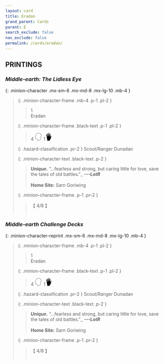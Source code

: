 ```yaml
---
layout: card
title: Eradan
grand_parent: Cards
parent: E
search_exclude: false
nav_exclude: false
permalink: /cards/eradan/
---
```


## PRINTINGS


### _Middle-earth: The Lidless Eye_

{: .minion-character .mx-sm-6 .mx-md-8 .mx-lg-10 .mb-4 }
> {: .minion-character-frame .mb-4 .p-1 .pl-2 }
> > <div class="hazard-mp">1</div>
> > <div class="card-name">Eradan</div>
>
> {: .minion-character-frame .black-text .p-1 .pl-2 }
> > 4 ![](/assets/images/mind.svg)&ensp;1![](/assets/images/di.svg)
>
> {: .hazard-classification .pr-2 }
> Scout/Ranger Dunadan
>
> {: .minion-character-text .black-text .p-2 }
> > _**Unique.**_   “...fearless and strong, but caring little for love, save the tales of old battles."_ ***---&#65279;LotR***  <br><br>**Home Site:** Sarn Goriwing 
>
> {: .minion-character-frame .p-1 .pr-2 }
> > <div class="card-shield">【 4/8 】</div>
> > <div class="card-corruption-white">&nbsp;</div>

### _Middle-earth Challenge Decks_

{: .minion-character-reprint .mx-sm-6 .mx-md-8 .mx-lg-10 .mb-4 }
> {: .minion-character-frame .mb-4 .p-1 .pl-2 }
> > <div class="hazard-mp">1</div>
> > <div class="card-name">Eradan</div>
>
> {: .minion-character-frame .black-text .p-1 .pl-2 }
> > 4 ![](/assets/images/mind.svg)&ensp;1![](/assets/images/di.svg)
>
> {: .hazard-classification .pr-2 }
> Scout/Ranger Dunadan
>
> {: .minion-character-text .black-text .p-2 }
> > _**Unique.**_   “...fearless and strong, but caring little for love, save the tales of old battles."_ ***---&#65279;LotR***  <br><br>**Home Site:** Sarn Goriwing 
>
> {: .minion-character-frame .p-1 .pr-2 }
> > <div class="card-shield">【 4/8 】</div>
> > <div class="card-corruption-white">&nbsp;</div>
